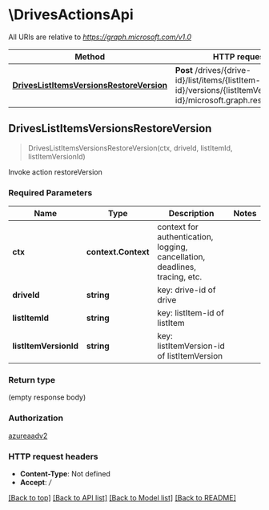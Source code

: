 # \DrivesActionsApi

All URIs are relative to *https://graph.microsoft.com/v1.0*

Method | HTTP request | Description
------------- | ------------- | -------------
[**DrivesListItemsVersionsRestoreVersion**](DrivesActionsApi.md#DrivesListItemsVersionsRestoreVersion) | **Post** /drives/{drive-id}/list/items/{listItem-id}/versions/{listItemVersion-id}/microsoft.graph.restoreVersion | Invoke action restoreVersion



## DrivesListItemsVersionsRestoreVersion

> DrivesListItemsVersionsRestoreVersion(ctx, driveId, listItemId, listItemVersionId)

Invoke action restoreVersion

### Required Parameters


Name | Type | Description  | Notes
------------- | ------------- | ------------- | -------------
**ctx** | **context.Context** | context for authentication, logging, cancellation, deadlines, tracing, etc.
**driveId** | **string**| key: drive-id of drive | 
**listItemId** | **string**| key: listItem-id of listItem | 
**listItemVersionId** | **string**| key: listItemVersion-id of listItemVersion | 

### Return type

 (empty response body)

### Authorization

[azureaadv2](../README.md#azureaadv2)

### HTTP request headers

- **Content-Type**: Not defined
- **Accept**: */*

[[Back to top]](#) [[Back to API list]](../README.md#documentation-for-api-endpoints)
[[Back to Model list]](../README.md#documentation-for-models)
[[Back to README]](../README.md)

